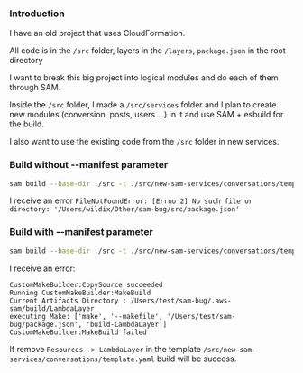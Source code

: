 ### Introduction
I have an old project that uses СloudFormation. 

All code is in the `/src` folder, layers in the `/layers`, `package.json` in the root directory

I want to break this big project into logical modules and do each of them through SAM.

Inside the `/src` folder, I made a `/src/services` folder and I plan to create new modules (conversion, posts, users ...) in it and use SAM + esbuild for the build.

I also want to use the existing code from the `/src` folder in new services.


### Build without --manifest parameter

```bash
sam build --base-dir ./src -t ./src/new-sam-services/conversations/template.yaml --debug
```

I receive an error `FileNotFoundError: [Errno 2] No such file or directory: '/Users/wildix/Other/sam-bug/src/package.json' `


### Build with --manifest parameter

```bash
sam build --base-dir ./src -t ./src/new-sam-services/conversations/template.yaml --manifest package.json --debug
```

I receive an error:

```
CustomMakeBuilder:CopySource succeeded                                                                                                                                     
Running CustomMakeBuilder:MakeBuild                                                                                                                                        
Current Artifacts Directory : /Users/test/sam-bug/.aws-sam/build/LambdaLayer                                                                                       
executing Make: ['make', '--makefile', '/Users/test/sam-bug/package.json', 'build-LambdaLayer']                                                                    
CustomMakeBuilder:MakeBuild failed                                                                                                                                         
```


If remove `Resources -> LambdaLayer` in the template `/src/new-sam-services/conversations/template.yaml` build will be success.
